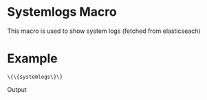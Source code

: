 Systemlogs Macro
================

This macro is used to show system logs (fetched from elasticseach)

Example
=======

```
\{\{systemlogs\}\}
```

Output
